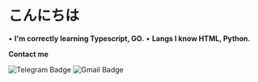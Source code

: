 # こんにちは
• **I'm correctly learning Typescript, GO.**
• **Langs I know HTML, Python.**

**Contact me**

![Telegram Badge](https://img.shields.io/badge/-aka-1ca0f1?style=flat-square&logo=telegram&logoColor=white&link=https://t.me/consoleneeded)
![Gmail Badge](https://img.shields.io/badge/-akane-c14438?style=flat-square&logo=Gmail&logoColor=white&link=mailto:Fujinoaka@gmail.com)
